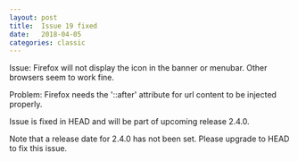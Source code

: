 ```yaml
---
layout: post
title:  Issue 19 fixed
date:   2018-04-05
categories: classic
---
```

Issue: Firefox will not display the icon in the banner or menubar. Other browsers seem to work fine.

Problem: Firefox needs the '::after' attribute for url content to be injected properly.

Issue is fixed in HEAD and will be part of upcoming release 2.4.0. 

Note that a release date for 2.4.0 has not been set. Please upgrade to HEAD to fix this issue. 
